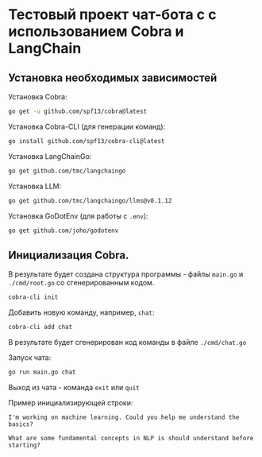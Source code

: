 # Тестовый проект чат-бота с с использованием Cobra и LangChain

## Установка необходимых зависимостей
Установка Cobra:
```bash
go get -u github.com/spf13/cobra@latest
```
Установка Cobra-CLI (для генерации команд):
```bash
go install github.com/spf13/cobra-cli@latest
```
Установка LangChainGo:
```bash
go get github.com/tmc/langchaingo
```
Установка LLM:
```bash
go get github.com/tmc/langchaingo/llms@v0.1.12
```
Установка GoDotEnv (для работы с `.env`):
```bash
go get github.com/joho/godotenv
```


## Инициализация Cobra.
В результате будет создана структура программы - файлы `main.go` и `./cmd/root.go` со сгенерированным кодом.
```bash
cobra-cli init
```

Добавить новую команду, например, `chat`:
```bash
cobra-cli add chat
```
В результате будет сгенерирован код команды в файле `./cmd/chat.go`

Запуск чата:
```bash
go run main.go chat
```

Выход из чата - команда `exit` или `quit`


Пример инициализирующей строки:
```
I'm working on machine learning. Could you help me understand the basics?
```
```
What are some fundamental concepts in NLP is should understand before starting?
```
